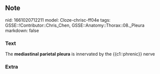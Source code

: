 ## Note
nid: 1661020712211
model: Cloze-chrisc-ff04e
tags: GSSE::!Contributor::Chris_Chen, GSSE::Anatomy::Thorax::08._Pleura
markdown: false

### Text
The <b>mediastinal parietal pleura</b> is innervated by the
{{c1::phrenic}} nerve

### Extra

